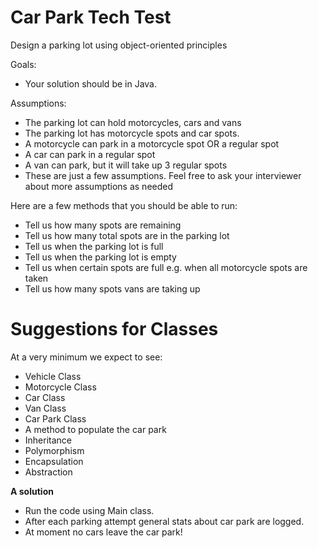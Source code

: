 # Car Park Tech Test #

Design a parking lot using object-oriented principles

Goals:
- Your solution should be in Java.

Assumptions:
- The parking lot can hold motorcycles, cars and vans
- The parking lot has motorcycle spots and car spots.
- A motorcycle can park in a motorcycle spot OR a regular spot
- A car can park in a regular spot
- A van can park, but it will take up 3 regular spots
- These are just a few assumptions. Feel free to ask your interviewer about more assumptions as needed

Here are a few methods that you should be able to run:
- Tell us how many spots are remaining
- Tell us how many total spots are in the parking lot
- Tell us when the parking lot is full
- Tell us when the parking lot is empty
- Tell us when certain spots are full e.g. when all motorcycle spots are taken
- Tell us how many spots vans are taking up

# Suggestions for Classes #

At a very minimum we expect to see:

- Vehicle Class 
- Motorcycle Class
- Car Class
- Van Class
- Car Park Class
- A method to populate the car park
- Inheritance
- Polymorphism
- Encapsulation
- Abstraction

**A solution**

- Run the code using Main class.
- After each parking attempt general stats about car park are logged.
- At moment no cars leave the car park!
